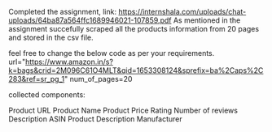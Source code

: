 Completed the assignment, link: https://internshala.com/uploads/chat-uploads/64ba87a564ffc1689946021-107859.pdf
As mentioned in the assignment succefully scraped all the products information from 20 pages and stored in the csv file.


feel free to change the below code as per your requirements.
url="https://www.amazon.in/s?k=bags&crid=2M096C61O4MLT&qid=1653308124&sprefix=ba%2Caps%2C283&ref=sr_pg_1"
num_of_pages=20


collected components:

Product URL
Product Name
Product Price
Rating
Number of reviews
Description
ASIN
Product Description
Manufacturer
